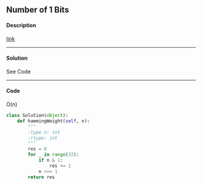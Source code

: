 ## Number of 1 Bits

#### Description

[link](https://leetcode.com/problems/number-of-1-bits/)

---

#### Solution

See Code

---

#### Code

O(n)

```python
class Solution(object):
    def hammingWeight(self, n):
        """
        :type n: int
        :rtype: int
        """
        res = 0
        for _ in range(32):
            if n & 1:
                res += 1
            n >>= 1
        return res
```
